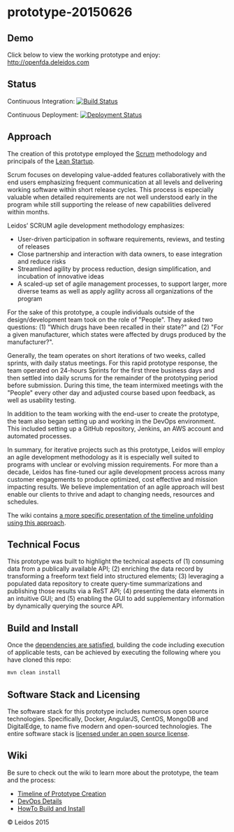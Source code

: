 # prototype-20150626

## Demo
Click below to view the working prototype and enjoy:  
http://openfda.deleidos.com

## Status
Continuous Integration:
[![Build Status](https://jenkins.openfda.deleidos.com/buildStatus/icon?job=Deploy_Prototype)](https://jenkins.openfda.deleidos.com/job/Deploy_Prototype/)

Continuous Deployment:
[![Deployment Status](https://jenkins.openfda.deleidos.com/job/Deploy_Prototype/badge/icon)](https://jenkins.openfda.deleidos.com/job/Deploy_Prototype/)  

## Approach
The creation of this prototype employed the [Scrum](https://en.wikipedia.org/wiki/Scrum_(software_development)) methodology and principals of the [Lean Startup](https://en.wikipedia.org/wiki/Lean_startup).  

Scrum focuses on developing value-added features collaboratively with the end users emphasizing frequent communication at all levels and delivering working software within short release cycles. This process is especially valuable when detailed requirements are not well understood early in the program while still supporting the release of new capabilities delivered within months.  

Leidos’ SCRUM agile development methodology emphasizes:
+	User-driven participation in software requirements, reviews, and testing of releases  
+	Close partnership and interaction with data owners, to ease integration and reduce risks  
+	Streamlined agility by process reduction, design simplification, and incubation of innovative ideas  
+	A scaled-up set of agile management processes, to support larger, more diverse teams as well as apply agility across all organizations of the program  

For the sake of this prototype, a couple individuals outside of the design/development team took on the role of "People". They asked two questions: (1) "Which drugs have been recalled in their state?" and (2) "For a given manufacturer, which states were affected by drugs produced by the manufacturer?".

Generally, the team operates on short iterations of two weeks, called sprints, with daily status meetings. For this rapid prototype response, the team operated on 24-hours Sprints for the first three business days and then settled into daily scrums for the remainder of the prototyping period before submission. During this time, the team intermixed meetings with the "People" every other day and adjusted course based upon feedback, as well as usability testing. 

In addition to the team working with the end-user to create the prototype, the team also began setting up and working in the DevOps environment. This included setting up a GitHub repository, Jenkins, an AWS account and automated processes. 
  
In summary, for iterative projects such as this prototype, Leidos will employ an agile development methodology as it is especially well suited to programs with unclear or evolving mission requirements. For more than a decade, Leidos has fine-tuned our agile development process across many customer engagements to produce optimized, cost effective and mission impacting results. We believe implementation of an agile approach will best enable our clients to thrive and adapt to changing needs, resources and schedules.  

The wiki contains [a more specific presentation of the timeline unfolding using this approach](https://github.com/deleidos/prototype-20150626/wiki/Prototype-Timeline). 

## Technical Focus

This prototype was built to highlight the technical aspects of (1) consuming data from a publically available API; (2) enriching the data record by transforming a freeform text field into structured elements; (3) leveraging a populated data repository to create query-time summarizations and publishing those results via a ReST API; (4) presenting the data elements in an intuitive GUI; and (5) enabling the GUI to add supplementary information by dynamically querying the source API.

## Build and Install

Once the [dependencies are satisfied](https://github.com/deleidos/prototype-20150626/wiki#build-and-install), building the code including execution of applicable tests, can be achieved by executing the following where you have cloned this repo:

```bash
mvn clean install
``` 

## Software Stack and Licensing

The software stack for this prototype includes numerous open source technologies. Specifically, Docker, AngularJS, CentOS, MongoDB and DigitalEdge, to name five modern and open-sourced technologies. The entire software stack is [licensed under an open source license](https://github.com/deleidos/prototype-20150626/wiki#licenses).

## Wiki
Be sure to check out the wiki to learn more about the prototype, the team and the process:
+ [Timeline of Prototype Creation](https://github.com/deleidos/prototype-20150626/wiki/Prototype-Timeline)
+ [DevOps Details](https://github.com/deleidos/prototype-20150626/wiki/DevOps)
+ [HowTo Build and Install](https://github.com/deleidos/prototype-20150626/wiki#build-and-install)

&copy; Leidos 2015
